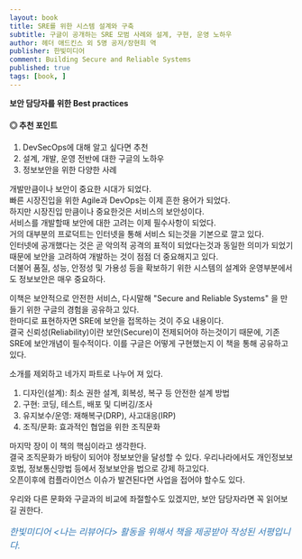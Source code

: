 ```yaml
---
layout: book
title: SRE를 위한 시스템 설계와 구축
subtitle: 구글이 공개하는 SRE 모범 사례와 설계, 구현, 운영 노하우
author: 헤더 애드킨스 외 5명 공저/장현희 역
publisher: 한빛미디어
comment: Building Secure and Reliable Systems
published: true
tags: [book, ]
---
```


**보안 담당자를 위한 Best practices**

#### ◎ 추천 포인트
1. DevSecOps에 대해 알고 싶다면 추천
2. 설계, 개발, 운영 전반에 대한 구글의 노하우
3. 정보보안을 위한 다양한 사례


<p></p>


개발만큼이나 보안이 중요한 시대가 되었다.  
빠른 시장진입을 위한 Agile과 DevOps는 이제 흔한 용어가 되었다.  
하지만 시장진입 만큼이나 중요한것은 서비스의 보안성이다.  
서비스를 개발할때 보안에 대한 고려는 이제 필수사항이 되었다.   
거의 대부분의 프로덕트는 인터넷을 통해 서비스 되는것을 기본으로 깔고 있다.  
인터넷에 공개했다는 것은 곧 악의적 공격의 표적이 되었다는것과 동일한 의미가 되었기 때문에  보안을 고려하여 개발하는 것이 점점 더 중요해지고 있다.  
더불어 품질, 성능, 안정성 및 가용성 등을 확보하기 위한 시스템의 설계와 운영부분에서도 정보보안은 매우 중요하다.  

이책은 보안적으로 안전한 서비스, 다시말해 "Secure and Reliable Systems" 을 만들기 위한 구글의 경험을 공유하고 있다.  
한마디로 표현하자면 SRE에 보안을 접목하는 것이 주요 내용이다.  
결국 신뢰성(Reliability)이란 보안(Secure)이 전제되어야 하는것이기 때문에, 기존 SRE에 보안개념이 필수적이다.
이를 구글은 어떻게 구현했는지 이 책을 통해 공유하고 있다.  

소개를 제외하고 네가지 파트로 나누어 져 있다.  
1. 디자인(설계): 최소 권한 설계, 회복성, 복구 등 안전한 설계 방법
2. 구현: 코딩, 테스트, 배포 및 디버깅/조사 
3. 유지보수/운영: 재해복구(DRP), 사고대응(IRP)
4. 조직/문화: 효과적인 협업을 위한 조직문화

마지막 장이 이 책의 핵심이라고 생각한다.  
결국 조직문화가 바탕이 되어야 정보보안을 달성할 수 있다. 
우리나라에서도 개인정보보호법, 정보통신망법 등에서 정보보안을 법으로 강제 하고있다.  
오픈이후에 컴플라이언스 이슈가 발견된다면 사업을 접어야 할수도 있다.  

우리와 다른 문화와 구글과의 비교에 좌절할수도 있겠지만, 보안 담당자라면 꼭 읽어보길 권한다.  


<p></p>
<p style="color: #337ab7;font-size: medium;"><em>한빛미디어 &lt;나는 리뷰어다&gt; 활동을 위해서 책을 제공받아 작성된 서평입니다.</em></p>
<p></p>

